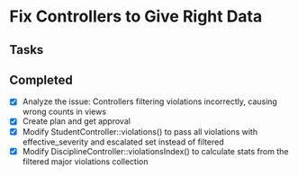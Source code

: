 # Fix Controllers to Give Right Data

## Tasks

## Completed
- [x] Analyze the issue: Controllers filtering violations incorrectly, causing wrong counts in views
- [x] Create plan and get approval
- [x] Modify StudentController::violations() to pass all violations with effective_severity and escalated set instead of filtered
- [x] Modify DisciplineController::violationsIndex() to calculate stats from the filtered major violations collection
